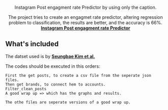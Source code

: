 <p align="center">
Instagram Post engagment rate Predictor by using only the caption. 
</p>
<p align="center">
  The project tries to create an engagmet rate predictor, altering regression problem to classification, the results are better, and the accuracy is 66%.
  <br>
  <a href="https://github.com/Dark-Red-Apple/Instagram-post-engagement-prediction"><strong>Instagram Post engagment rate Predictor</strong></a>
</p>


## What's included

The datset used is by <a href="https://sites.google.com/site/sbkimcv/dataset/instagram-influencer-dataset?authuser=0#h.m325vwh142wd"><strong>Seungbae Kim et al.</strong></a> 


The codes should be executed in this orders:



```
First the get posts, to create a csv file from the seperate json files. 
Then get brands, to connect hem to accounts.
Filter_clean_posts
A good wrap up => which has the graphs and results. 

The othe files are seperate versions of a good wrap up. 

```